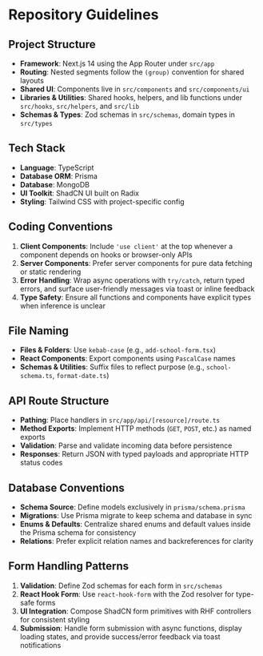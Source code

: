 # Repository Guidelines

## Project Structure
- **Framework**: Next.js 14 using the App Router under `src/app`
- **Routing**: Nested segments follow the `(group)` convention for shared layouts
- **Shared UI**: Components live in `src/components` and `src/components/ui`
- **Libraries & Utilities**: Shared hooks, helpers, and lib functions under `src/hooks`, `src/helpers`, and `src/lib`
- **Schemas & Types**: Zod schemas in `src/schemas`, domain types in `src/types`

## Tech Stack
- **Language**: TypeScript
- **Database ORM**: Prisma
- **Database**: MongoDB
- **UI Toolkit**: ShadCN UI built on Radix
- **Styling**: Tailwind CSS with project-specific config

## Coding Conventions
1. **Client Components**: Include `'use client'` at the top whenever a component depends on hooks or browser-only APIs
2. **Server Components**: Prefer server components for pure data fetching or static rendering
3. **Error Handling**: Wrap async operations with `try/catch`, return typed errors, and surface user-friendly messages via toast or inline feedback
4. **Type Safety**: Ensure all functions and components have explicit types when inference is unclear

## File Naming
- **Files & Folders**: Use `kebab-case` (e.g., `add-school-form.tsx`)
- **React Components**: Export components using `PascalCase` names
- **Schemas & Utilities**: Suffix files to reflect purpose (e.g., `school-schema.ts`, `format-date.ts`)

## API Route Structure
- **Pathing**: Place handlers in `src/app/api/[resource]/route.ts`
- **Method Exports**: Implement HTTP methods (`GET`, `POST`, etc.) as named exports
- **Validation**: Parse and validate incoming data before persistence
- **Responses**: Return JSON with typed payloads and appropriate HTTP status codes

## Database Conventions
- **Schema Source**: Define models exclusively in `prisma/schema.prisma`
- **Migrations**: Use Prisma migrate to keep schema and database in sync
- **Enums & Defaults**: Centralize shared enums and default values inside the Prisma schema for consistency
- **Relations**: Prefer explicit relation names and backreferences for clarity

## Form Handling Patterns
1. **Validation**: Define Zod schemas for each form in `src/schemas`
2. **React Hook Form**: Use `react-hook-form` with the Zod resolver for type-safe forms
3. **UI Integration**: Compose ShadCN form primitives with RHF controllers for consistent styling
4. **Submission**: Handle form submission with async functions, display loading states, and provide success/error feedback via toast notifications